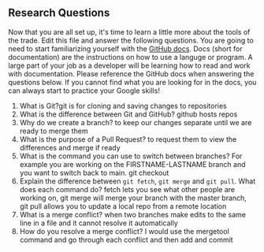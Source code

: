 ## Research Questions 

Now that you are all set up, it's time to learn a little more about the tools of the trade. Edit this file and answer the following questions. You are going to need to start familiarizing yourself with the [GitHub docs](https://docs.github.com/en). Docs (short for documentation) are the instructions on how to use a languge or program. A large part of your job as a developer will be learning how to read and work with documentation. Please reference the GitHub docs when answering the questions below. If you cannot find what you are looking for in the docs, you can always start to practice your Google skills!

1. What is Git?git is for cloning and saving changes to repositories
2. What is the difference between Git and GitHub? github hosts repos
3. Why do we create a branch? to keep our changes separate until we are ready to merge them
4. What is the purpose of a Pull Request? to request them to view the differences and merge if ready
5. What is the command you can use to switch between branches? For example you are working on the FIRSTNAME-LASTNAME branch and you want to switch back to main. git checkout
6. Explain the difference between `git fetch`, `git merge` and `git pull`. What does each command do? fetch lets you see what other people are working on, git merge will merge your branch with the master branch, git pull allows you to update a local repo from a remote location
7. What is a merge conflict? when two branches make edits to the same line in a file and it cannot resolve it automatically
8. How do you resolve a merge conflict? I would use the mergetool command and go through each conflict and then add and commit 

